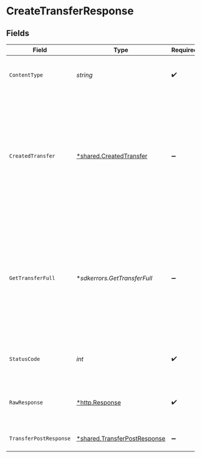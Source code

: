 # CreateTransferResponse


## Fields

| Field                                                                                                                                                               | Type                                                                                                                                                                | Required                                                                                                                                                            | Description                                                                                                                                                         |
| ------------------------------------------------------------------------------------------------------------------------------------------------------------------- | ------------------------------------------------------------------------------------------------------------------------------------------------------------------- | ------------------------------------------------------------------------------------------------------------------------------------------------------------------- | ------------------------------------------------------------------------------------------------------------------------------------------------------------------- |
| `ContentType`                                                                                                                                                       | *string*                                                                                                                                                            | :heavy_check_mark:                                                                                                                                                  | HTTP response content type for this operation                                                                                                                       |
| `CreatedTransfer`                                                                                                                                                   | [*shared.CreatedTransfer](../../../pkg/models/shared/createdtransfer.md)                                                                                            | :heavy_minus_sign:                                                                                                                                                  | A transfer was successfully created but an error occurred while generating the synchronous response. The asynchronous response object will be returned.             |
| `GetTransferFull`                                                                                                                                                   | **sdkerrors.GetTransferFull*                                                                                                                                        | :heavy_minus_sign:                                                                                                                                                  | A transfer was successfully created but a timeout occurred while waiting for a synchronous response. Rail-specific details may be missing from the response object. |
| `StatusCode`                                                                                                                                                        | *int*                                                                                                                                                               | :heavy_check_mark:                                                                                                                                                  | HTTP response status code for this operation                                                                                                                        |
| `RawResponse`                                                                                                                                                       | [*http.Response](https://pkg.go.dev/net/http#Response)                                                                                                              | :heavy_check_mark:                                                                                                                                                  | Raw HTTP response; suitable for custom response parsing                                                                                                             |
| `TransferPostResponse`                                                                                                                                              | [*shared.TransferPostResponse](../../../pkg/models/shared/transferpostresponse.md)                                                                                  | :heavy_minus_sign:                                                                                                                                                  | Successfully created a transfer                                                                                                                                     |